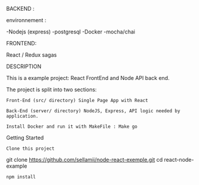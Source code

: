 BACKEND : 

environnement : 

-Nodejs (express)
-postgresql
-Docker
-mocha/chai

FRONTEND:

React / Redux sagas

DESCRIPTION

This is a example project: React FrontEnd and Node API back end.


The project is split into two sections:

    Front-End (src/ directory) Single Page App with React

    Back-End (server/ directory) NodeJS, Express, API logic needed by application.

    Install Docker and run it with MakeFile : Make go

Getting Started

    Clone this project

  
  git clone https://github.com/sellamii/node-react-exemple.git
  cd react-node-example

    npm install

